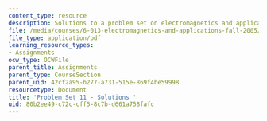 ```yaml
---
content_type: resource
description: Solutions to a problem set on electromagnetics and applications.
file: /media/courses/6-013-electromagnetics-and-applications-fall-2005/80b2ee49c72ccff58c7bd661a758fafc_ps11_solution.pdf
file_type: application/pdf
learning_resource_types:
- Assignments
ocw_type: OCWFile
parent_title: Assignments
parent_type: CourseSection
parent_uid: 42cf2a95-b277-a731-515e-869f4be59998
resourcetype: Document
title: 'Problem Set 11 - Solutions '
uid: 80b2ee49-c72c-cff5-8c7b-d661a758fafc
---
```

